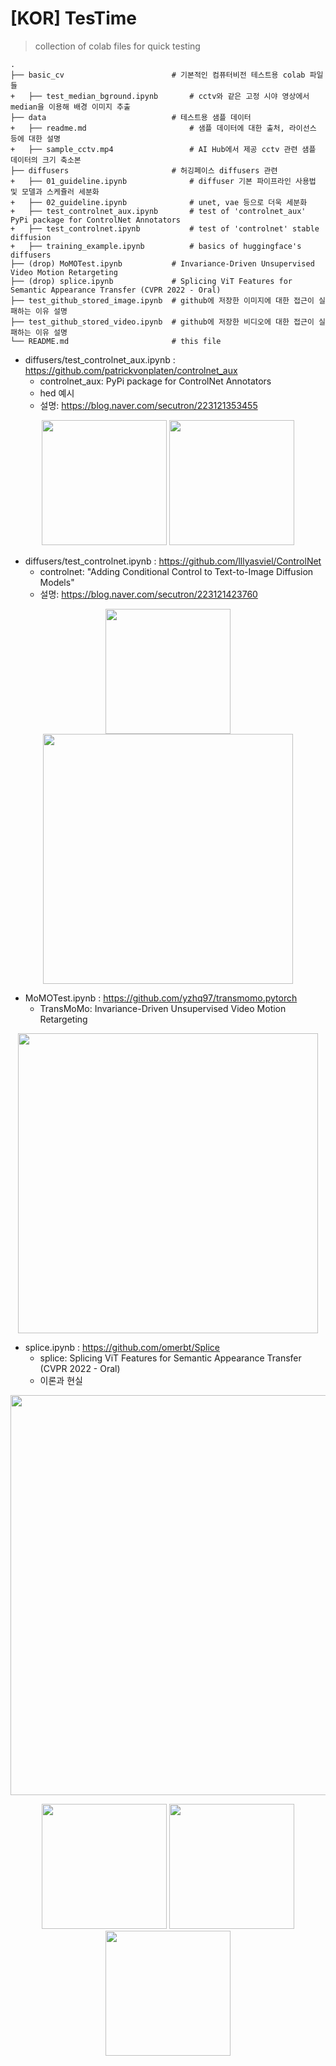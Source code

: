 # [KOR] TesTime
> collection of colab files for quick testing

    .
    ├── basic_cv                        # 기본적인 컴퓨터비전 테스트용 colab 파일들  
    +   ├── test_median_bground.ipynb       # cctv와 같은 고정 시야 영상에서 median을 이용해 배경 이미지 추출 
    ├── data                            # 테스트용 샘플 데이터
    +   ├── readme.md                       # 샘플 데이터에 대한 출처, 라이선스 등에 대한 설명 
    +   ├── sample_cctv.mp4                 # AI Hub에서 제공 cctv 관련 샘플 데이터의 크기 축소본 
    ├── diffusers                       # 허깅페이스 diffusers 관련
    +   ├── 01_guideline.ipynb              # diffuser 기본 파이프라인 사용법 및 모델과 스케쥴러 세분화 
    +   ├── 02_guideline.ipynb              # unet, vae 등으로 더욱 세분화 
    +   ├── test_controlnet_aux.ipynb       # test of 'controlnet_aux' PyPi package for ControlNet Annotators 
    +   ├── test_controlnet.ipynb           # test of 'controlnet' stable diffusion 
    +   ├── training_example.ipynb          # basics of huggingface's diffusers 
    ├── (drop) MoMOTest.ipynb           # Invariance-Driven Unsupervised Video Motion Retargeting
    ├── (drop) splice.ipynb             # Splicing ViT Features for Semantic Appearance Transfer (CVPR 2022 - Oral)
    ├── test_github_stored_image.ipynb  # github에 저장한 이미지에 대한 접근이 실패하는 이유 설명
    ├── test_github_stored_video.ipynb  # github에 저장한 비디오에 대한 접근이 실패하는 이유 설명
    └── README.md                       # this file

- diffusers/test_controlnet_aux.ipynb : https://github.com/patrickvonplaten/controlnet_aux
   - controlnet_aux: PyPi package for ControlNet Annotators
   - hed 예시
   - 설명: https://blog.naver.com/secutron/223121353455
</p>
<p align='center'>   
    <img src='https://github.com/secutron/TesTime/assets/1733748/c245e542-1ac0-4fde-b827-20abd60ffad8' width="200"/>
    <img src='https://github.com/secutron/TesTime/assets/1733748/f8f0b6bd-8f7c-419d-aab6-f0db5c275c5f' width="200"/>
</p>

- diffusers/test_controlnet.ipynb : https://github.com/lllyasviel/ControlNet
   - controlnet: "Adding Conditional Control to Text-to-Image Diffusion Models"
   - 설명: https://blog.naver.com/secutron/223121423760
</p>
<p align='center'>   
    <img src='https://github.com/secutron/TesTime/assets/1733748/9f5f20e3-dd61-41e9-8076-191a6d6f4e37' width="200"/>
    <img src='https://github.com/secutron/TesTime/assets/1733748/ee6d6e58-d41b-44f9-86c3-fa7105224da8' width="400"/>
</p>

- MoMOTest.ipynb : https://github.com/yzhq97/transmomo.pytorch
   - TransMoMo: Invariance-Driven Unsupervised Video Motion Retargeting
<p align='center'>  
  <img src='https://yzhq97.github.io/assets/transmomo/dance.gif' width='480'/>
</p>

- splice.ipynb : https://github.com/omerbt/Splice
   - splice: Splicing ViT Features for Semantic Appearance Transfer (CVPR 2022 - Oral)
   - 이론과 현실
<p align='center'>  
  <img src='https://github.com/omerbt/Splice/blob/master/imgs/teaser.png'  width='640'/>
</p>
<p align='center'>   
    <img src='https://github.com/secutron/TesTime/assets/1733748/5cbd34e9-933f-4101-aac0-4cbade73cd59' width="200"/>
    <img src='https://github.com/secutron/TesTime/assets/1733748/001e371a-a48d-4436-b56f-dc4897f97642)' width="200"/>
    <img src='https://github.com/secutron/TesTime/assets/1733748/a673fd8e-20a2-447b-ac70-49f67eb38a1f)' width="200"/>
</p>




